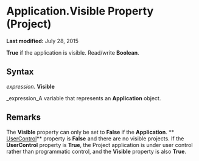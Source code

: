 
# Application.Visible Property (Project)

 **Last modified:** July 28, 2015

 **True** if the application is visible. Read/write **Boolean**.

## Syntax

 _expression_. **Visible**

 _expression_A variable that represents an  **Application** object.


## Remarks

The  **Visible** property can only be set to **False** if the **Application**. ** [UserControl](4c67c930-5c15-43cf-7536-ab11661af1a7.md)** property is **False** and there are no visible projects. If the **UserControl** property is **True**, the Project application is under user control rather than programmatic control, and the  **Visible** property is also **True**.

